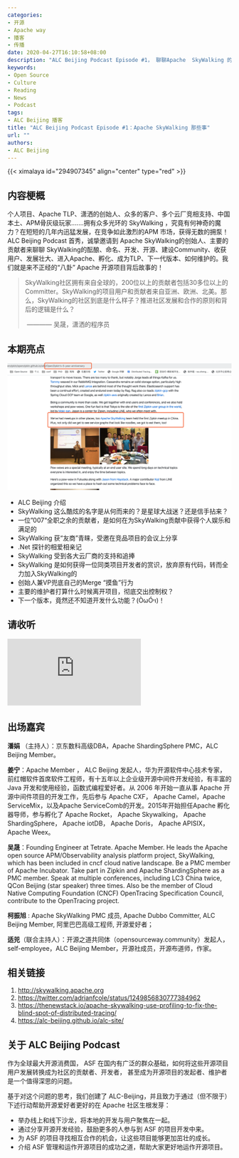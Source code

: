 ```yaml
---
categories:
- 开源
- Apache way
- 播客
- 传播
date: 2020-04-27T16:10:58+08:00
description: "ALC Beijing Podcast Episode #1， 聊聊Apache  SkyWalking 的故事！是幸运还是坚持？是技术实力过硬？还是人缘杠杆？Apache TLP 是如何炼成的？这些你都需要了解一下。"
keywords:
- Open Source
- Culture
- Reading
- News
- Podcast
tags:
- ALC Beijing 播客
title: "ALC Beijing Podcast Episode #1：Apache SkyWalking 那些事"
url: ""
authors:
- ALC Beijing 
---
```


{{< ximalaya id="294907345" align="center" type="red" >}}

## 内容梗概

个人项目、Apache TLP、潇洒的创始人、众多的客户、多个云厂竞相支持、中国本土、APM骨灰级玩家.......拥有众多光环的 SkyWalking ，究竟有何神奇的魔力？在短短的几年内迅猛发展，在竞争如此激烈的APM 市场，获得无数的拥泵！ ALC Beijing Podcast 首秀，诚挚邀请到 Apache SkyWalking的创始人、主要的贡献者来聊聊 SkyWalking的酝酿、命名、开发、开源、建设Community、收获用户、发展壮大、进入Apache、孵化、成为TLP、下一代版本、如何维护的。我们就是来不正经的“八卦” Apache 开源项目背后故事的！

>  SkyWalking社区拥有来自全球的，200位以上的贡献者包括30多位以上的 Committer。SkyWalking的项目用户和贡献者来自亚洲、欧洲、北美。那么，SkyWalking的社区到底是什么样子？推进社区发展和合作的原则和背后的逻辑是什么？
>
> ​              ———— 吴晟，潇洒的程序员

## 本期亮点

![](../../images/Podcast/openzipkin-and-skywalking.png)

* ALC Beijing 介绍
* SkyWalking 这么酷炫的名字是从何而来的？是星球大战迷？还是信手拈来？
* 一位”007“全职之余的贡献者，是如何在为SkyWalking贡献中获得个人娱乐和满足的
* SkyWalking 获“友商”青睐，受邀在竞品项目的会议上分享
* .Net 探针的相爱相亲记
* SkyWalking 受到各大云厂商的支持和追捧
* SkyWalking 是如何获得一位同类项目开发者的赏识，放弃原有代码，转而全力加入SkyWalking的
* 创始人兼VP兜底自己的Merge “摸鱼”行为
* 主要的维护者打算什么时候离开项目，彻底交出控制权？
* 下一个版本，竟然还不知道开发什么功能？(ÒωÓױ)！

## 请收听

![](https://www.ximalaya.com/thirdparty/player/sound/player.html?id=294907345&type=red)

## 出场嘉宾

**潘娟** （主持人）：京东数科高级DBA，Apache ShardingSphere PMC，ALC Beijing Member。

**姜宁**：Apache Member ， ALC Beijing 发起人，华为开源软件中心技术专家，前红帽软件首席软件工程师，有十五年以上企业级开源中间件开发经验，有丰富的 Java 开发和使用经验，函数式编程爱好者。从 2006 年开始一直从事 Apache 开源中间件项目的开发工作，先后参与 Apache CXF， Apache Camel，Apache ServiceMix，以及Apache ServiceComb的开发。2015年开始担任Apache 孵化器导师，参与孵化了 Apache Rocket， Apache Skywalking， Apache ShardingSphere， Apache iotDB， Apache Doris， Apache APISIX， Apache Weex。 

**吴晟**：Founding Engineer at Tetrate. Apache Member. He leads the Apache open source APM/Observability analysis platform project, SkyWalking, which has been included in cncf cloud native landscape. Be a PMC member of Apache Incubator. Take part in Zipkin and Apache ShardingSphere as a PMC member. Speak at multiple conferences, including LC3 China twice, QCon Beijing (star speaker) three times. Also be the member of Cloud Native Computing Foundation (CNCF) OpenTracing Specification Council, contribute to the OpenTracing project.

**柯振旭** : Apache SkyWalking PMC 成员, Apache Dubbo Committer, ALC Beijing Member, 阿里巴巴高级工程师, 开源爱好者；

**适兕**（联合主持人）：开源之道共同体（opensourceway.community）发起人，self-employee，ALC Beijing Member，开源社成员，开源布道师，作家。

## 相关链接

1. http://skywalking.apache.org
2. https://twitter.com/adrianfcole/status/1249856830777384962
3. https://thenewstack.io/apache-skywalking-use-profiling-to-fix-the-blind-spot-of-distributed-tracing/
4. https://alc-beijing.github.io/alc-site/

## 关于 ALC Beijing Podcast

作为全球最大开源消费国， ASF 在国内有广泛的群众基础，如何将这些开源项目用户发展转换成为社区的贡献者、开发者， 甚至成为开源项目的发起者、维护者是一个值得深思的问题。

基于对这个问题的思考，我们创建了 ALC-Beijing，并且致力于通过（但不限于）下述行动帮助开源爱好者更好的在 Apache 社区生根发芽：

- 举办线上和线下沙龙，将本地的开发与用户聚焦在一起。
- 通过分享开源开发经验，鼓励更多的人参与到 ASF 的项目开发中来。
- 为 ASF 的项目寻找相互合作的机会，让这些项目能够更加茁壮的成长。
- 介绍 ASF 管理和运作开源项目的成功之道，帮助大家更好地运作开源项目。
